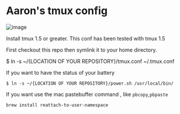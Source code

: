 Aaron's tmux config
===================

![image](http://cl.ly/image/1K030L2E273S/Screen%20Shot%202012-10-29%20at%203.16.48%20PM.png)

Install tmux 1.5 or greater.  This conf has been tested with tmux 1.5

First checkout this repo then symlink it to your home directory.

$ ln -s ~/{LOCATION OF YOUR REPOSITORY}/tmux.conf ~/.tmux.conf

If you want to have the status of your battery
```
$ ln -s ~/{LOCATION OF YOUR REPOSITORY}/power.sh /usr/local/bin/
```

If you want use the mac pastebuffer command , like `pbcopy`,`pbpaste` 
```
brew install reattach-to-user-namespace
```
